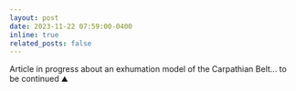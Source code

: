 ```yaml
---
layout: post
date: 2023-11-22 07:59:00-0400
inline: true
related_posts: false
---
```


Article in progress about an exhumation model of the Carpathian Belt... to be continued ⛰️

